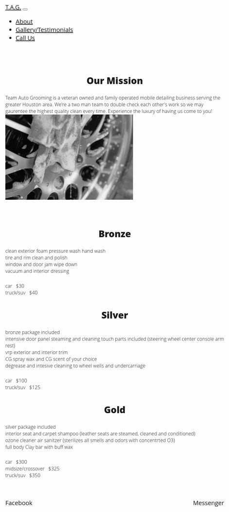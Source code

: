 <?xml version="1.0" encoding="UTF-8"?>
<!DOCTYPE html>
<html xmlns="http://www.w3.org/1999/xhtml" xml:lang="en" lang="en">
<head>
<title>TAG mobile detailing</title>
<link rel="apple-touch-icon" sizes="180x180" href="/apple-touch-icon.png">
<link rel="icon" type="image/png" sizes="32x32" href="/favicon-32x32.png">
<link rel="icon" type="image/png" sizes="16x16" href="/favicon-16x16.png">
<link rel="manifest" href="/site.webmanifest">
<link rel="stylesheet" href="https://maxcdn.bootstrapcdn.com/bootstrap/4.3.1/css/bootstrap.min.css">
<script src="http://code.jquery.com/jquery-latest.min.js"></script>
<script src="http://codeorigin.jquery.com/ui/1.12.1/jquery-ui.min.js"></script>
<link href='https://fonts.googleapis.com/css?family=Carme' rel='stylesheet'>
<style>
body {
  font-family: 'Open Sans', sans-serif; font-size: 20px;
  }
h2 {
  font-weight: 800; text-align: center;
  }
p {
  font-weight: 100; font-size: 16px; margin: 0; padding: 3;
  white-space: normal;
  }    
</style>
</head>
<body>
<!--nav collapse bar-->
  <nav class="navbar navbar-expand-md bg-primary navbar-dark">
    <a class="navbar-brand" href="index.md">T.A.G.</a>
      <button class="navbar-toggler" type="button" data-toggle="collapse" data-target="#collapsibleNavbar">
        <span class="navbar-toggler-icon"></span>
      </button>
      <div class="collapse navbar-collapse" id="collapsibleNavbar">
        <ul class="navbar-nav">
          <li class="nav-item">
            <a class="nav-link" href="#about.html">About</a>
          </li>
          <li class="nav-item">
            <a class="nav-link" href="#gallery.html">Gallery/Testimonials</a>
          </li>
          <li class="nav-item">
            <a class="nav-link" href="#">Call Us</a>
          </li>      
        </ul>
      </div>  
    </nav>
<!--end nav bar-->

<!--about/mission-->
<div class="container-fluid bg-dark text-light">
      <div class="row">
        <div class="col-sm-6">
          <p> &nbsp; </p>
          <p> &nbsp; </p>
          <h2>Our Mission</h2>
          <p class="text-center">Team Auto Grooming is a veteran owned and family operated mobile detailing business serving the
            greater Houston area. We're a two man team to double check each other's work so we may gaurentee the highest quality clean 
            every time. Experience the luxury of having us come to you!
          </p>
        </div>
  <!--IMAGE-->
        <div class="col-sm-6">
        <p><img src="img/rim1.jpg" class="pt-5 pb-5 pr-1 mx-auto d-block float-right" ></p>
        </div>  
      </div>
    </div>  
    <p> &nbsp; </p>
    <p> &nbsp; </p>
<!--(service bronze) (about us)-->

<div class="container">
      <div class="row">  
        <div class="col-sm-4">
          <h2>Bronze</h2>
          <p>clean exterior foam pressure wash hand wash</p>
          <p>tire and rim clean and polish </p>
          <p>window and door jam wipe down</p>
          <p>vacuum and interior dressing</p><br>
          <p>car  &nbsp; $30</p>
          <p>truck/suv  &nbsp; $40</p>
        </div>    
  <!--(service silver) -->  
        <div class="col-sm-4">
          <h2>Silver</h2>
          <p>bronze package included</p>
          <p>intensive door panel steaming and cleaning touch parts included (steering wheel center console arm rest)</p>
          <p>vrp exterior and  interior trim</p>
          <p>CG spray wax and CG scent of your choice</p>
          <p>degrease and intesive cleaning to wheel wells and undercarriage</p><br>
          <p>car  &nbsp; $100</p>
          <p>truck/suv  &nbsp; $125</p>
        </div>    
  <!--gold serv-->
        <div class="col-sm-4">
          <h2>Gold</h2>
          <p>silver package included</p>
          <p>interior seat and carpet shampoo (leather seats are steamed, cleaned and conditioned)</p>
          <p>ozone cleaner air sanitzer (sterilizes all smells and odors with concentrted O3)</p>
          <p>full body Clay bar with buff wax</p><br>
          <p>car  &nbsp; $300</p>
          <p>midsize/crossover  &nbsp; $325</p>
          <p>truck/suv  &nbsp; $350</p>
        </div>
      </div>    
    </div>
    <p> &nbsp; </p>
    <p> &nbsp; </p>
    <!--footer and socials-->
      <div class="footer bg-dark text-white">
        <p> &nbsp; </p>
          <a class="col-6 text-white" style="text-decoration: none;" href="text-white" href="https://www.facebook.com/">Facebook</a>
          <a class="col-6 text-white" style="float: right; text-decoration: none;" href="">Messenger</a>
        <p> &nbsp; </p>  
      </div>

</body>
</html>
